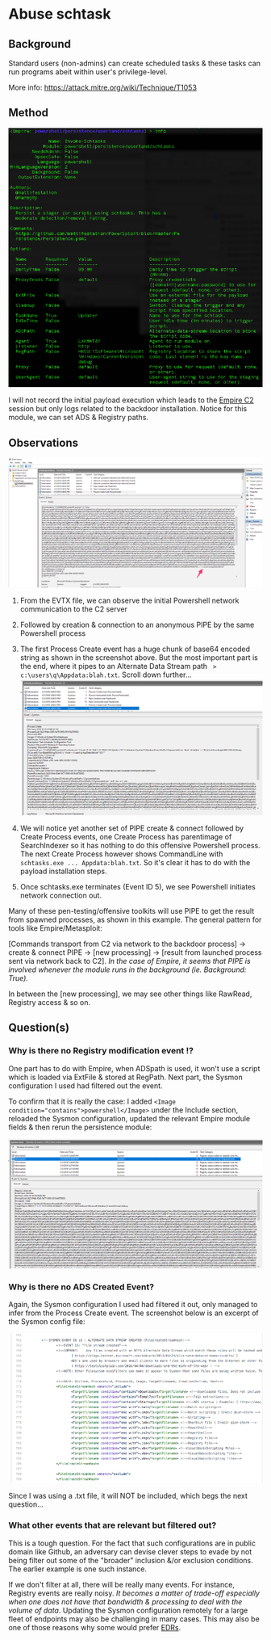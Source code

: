 # Abuse schtask
## Background
Standard users (non-admins) can create scheduled tasks & these tasks can run programs abeit within user's privilege-level.

More info: https://attack.mitre.org/wiki/Technique/T1053

## Method
![](img/moduleinfo.png)

I will not record the initial payload execution which leads to the [Empire C2](https://www.youtube.com/channel/UCOn5uwA42XWUnrjTilwG0xg) session but only logs related to the backdoor installation. Notice for this module, we can set ADS & Registry paths. 

## Observations
![](img/createADS.png)

1. From the EVTX file, we can observe the initial Powershell network communication to the C2 server

2. Followed by creation & connection to an anonymous PIPE by the same Powershell process

3. The first Process Create event has a huge chunk of base64 encoded string as shown in the screenshot above. But the most important part is the end, where it pipes to an Alternate Data Stream path ` > c:\users\q\Appdata:blah.txt`. Scroll down further...
![](img/createtask.png)
4. We will notice yet another set of PIPE create & connect followed by Create Process events, one Create Process has parentimage of SearchIndexer so it has nothing to do this offensive Powershell process. The next Create Process however shows CommandLine with `schtasks.exe ... Appdata:blah.txt`. So it's clear it has to do with the payload installation steps.

5. Once schtasks.exe terminates (Event ID 5), we see Powershell initiates network connection out. 

Many of these pen-testing/offensive toolkits will use PIPE to get the result from spawned processes, as shown in this example. The general pattern for tools like Empire/Metasploit:

[Commands transport from C2 via network to the backdoor process] -> create & connect PIPE -> [new processing] -> [result from launched process sent via network back to C2]. *In the case of Empire, it seems that PIPE is involved whenever the module runs in the background (ie. Background: True).* 

In between the [new processing], we may see other things like RawRead, Registry access & so on. 

## Question(s)
### Why is there no Registry modification event !?
One part has to do with Empire, when ADSpath is used, it won't use a script which is loaded via ExtFile & stored at RegPath. Next part, the Sysmon configuration I used had filtered out the event.

To confirm that it is really the case: I added `<Image condition="contains">powershell</Image>` under the Include section, reloaded the Sysmon configuration, updated the relevant Empire module fields & then rerun the persistence module:

![](img/addregistry.png)

### Why is there no ADS Created Event?
Again, the Sysmon configuration I used had filtered it out, only managed to infer from the Process Create event. The screenshot below is an excerpt of the Sysmon config file:

![](img/adsfilter.png)

Since I was using a .txt file, it will NOT be included, which begs the next question...

### What other events that are relevant but filtered out?
This is a tough question. For the fact that such configurations are in public domain like Github, an adversary can devise clever steps to evade by not being filter out some of the "broader" inclusion &/or exclusion conditions. The earlier example is one such instance. 

If we don't filter at all, there will be really many events. For instance, Registry events are really noisy. *It becomes a matter of trade-off especially when one does not have that bandwidth & processing to deal with the volume of data*. Updating the Sysmon configuration remotely for a large fleet of endpoints may also be challenging in many cases. This may also be one of those reasons why some would prefer [EDRs](https://www.gartner.com/reviews/market/endpoint-detection-and-response-solutions).